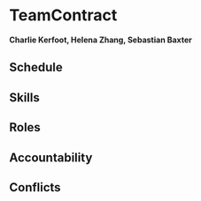 # TeamContract

**Charlie Kerfoot, Helena Zhang, Sebastian Baxter**

## Schedule

## Skills

## Roles

## Accountability

## Conflicts


